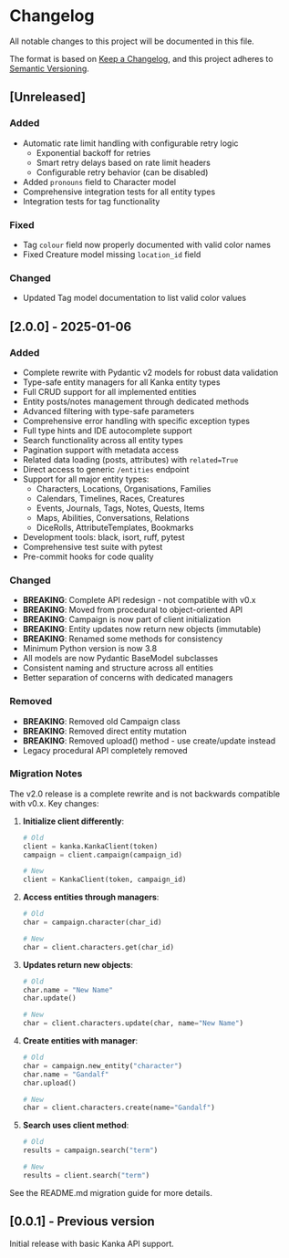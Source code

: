 # Changelog

All notable changes to this project will be documented in this file.

The format is based on [Keep a Changelog](https://keepachangelog.com/en/1.0.0/),
and this project adheres to [Semantic Versioning](https://semver.org/spec/v2.0.0.html).

## [Unreleased]

### Added

- Automatic rate limit handling with configurable retry logic
  - Exponential backoff for retries
  - Smart retry delays based on rate limit headers
  - Configurable retry behavior (can be disabled)
- Added `pronouns` field to Character model
- Comprehensive integration tests for all entity types
- Integration tests for tag functionality

### Fixed

- Tag `colour` field now properly documented with valid color names
- Fixed Creature model missing `location_id` field

### Changed

- Updated Tag model documentation to list valid color values

## [2.0.0] - 2025-01-06

### Added

- Complete rewrite with Pydantic v2 models for robust data validation
- Type-safe entity managers for all Kanka entity types
- Full CRUD support for all implemented entities
- Entity posts/notes management through dedicated methods
- Advanced filtering with type-safe parameters
- Comprehensive error handling with specific exception types
- Full type hints and IDE autocomplete support
- Search functionality across all entity types
- Pagination support with metadata access
- Related data loading (posts, attributes) with `related=True`
- Direct access to generic `/entities` endpoint
- Support for all major entity types:
  - Characters, Locations, Organisations, Families
  - Calendars, Timelines, Races, Creatures
  - Events, Journals, Tags, Notes, Quests, Items
  - Maps, Abilities, Conversations, Relations
  - DiceRolls, AttributeTemplates, Bookmarks
- Development tools: black, isort, ruff, pytest
- Comprehensive test suite with pytest
- Pre-commit hooks for code quality

### Changed

- **BREAKING**: Complete API redesign - not compatible with v0.x
- **BREAKING**: Moved from procedural to object-oriented API
- **BREAKING**: Campaign is now part of client initialization
- **BREAKING**: Entity updates now return new objects (immutable)
- **BREAKING**: Renamed some methods for consistency
- Minimum Python version is now 3.8
- All models are now Pydantic BaseModel subclasses
- Consistent naming and structure across all entities
- Better separation of concerns with dedicated managers

### Removed

- **BREAKING**: Removed old Campaign class
- **BREAKING**: Removed direct entity mutation
- **BREAKING**: Removed upload() method - use create/update instead
- Legacy procedural API completely removed

### Migration Notes

The v2.0 release is a complete rewrite and is not backwards compatible with v0.x. Key changes:

1. **Initialize client differently**:
   ```python
   # Old
   client = kanka.KankaClient(token)
   campaign = client.campaign(campaign_id)
   
   # New
   client = KankaClient(token, campaign_id)
   ```

2. **Access entities through managers**:
   ```python
   # Old
   char = campaign.character(char_id)
   
   # New
   char = client.characters.get(char_id)
   ```

3. **Updates return new objects**:
   ```python
   # Old
   char.name = "New Name"
   char.update()
   
   # New
   char = client.characters.update(char, name="New Name")
   ```

4. **Create entities with manager**:
   ```python
   # Old
   char = campaign.new_entity("character")
   char.name = "Gandalf"
   char.upload()
   
   # New
   char = client.characters.create(name="Gandalf")
   ```

5. **Search uses client method**:
   ```python
   # Old
   results = campaign.search("term")
   
   # New
   results = client.search("term")
   ```

See the README.md migration guide for more details.

## [0.0.1] - Previous version

Initial release with basic Kanka API support.